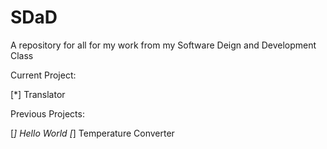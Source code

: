 # SDaD
A repository for all for my work from my Software Deign and Development Class

Current Project:

[*] Translator

Previous Projects:

[*] Hello World
[*] Temperature Converter

